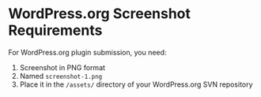 # WordPress.org Screenshot Requirements

For WordPress.org plugin submission, you need:

1. Screenshot in PNG format
2. Named `screenshot-1.png`
3. Place it in the `/assets/` directory of your WordPress.org SVN repository